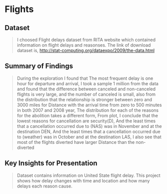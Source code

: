 # Flights

## Dataset

> I choosed Flight delays dataset from RITA website which contained information on flight delays and reasonses. The link of download dataset is,
http://stat-computing.org/dataexpo/2009/the-data.html


## Summary of Findings

> During the exploration I found that The most frequent delay is one hour for departure and arrival, I took a sample 1 million from the data and found that the difference between canceled and non-canceled flights is very large, and the number of canceled is small, also from the distribution that the relationship is stronger between zero and 3000 miles for Distance with the arrival time from zero to 500 minutes in both 2007 and 2008 year, The distribution for each of the reasons for the abolition takes a different form, From plot, I conclude that the lowest reasons for cancellation are security(D), And the least times that a cancellation occurred due to (NAS) was in November and at the destination DEN, And the least times that a cancellation occurred due to (weather) was in October and at the destination LAS,  I also see that most of the flights diverted have larger Distance than the non-diverted


## Key Insights for Presentation

> Dataset contains information on United State flight delay. This project shows how delay changes with time and location and how many delays each reason cause. 
